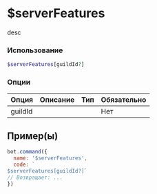 # $serverFeatures
desc
### Использование
```php
$serverFeatures[guildId?]
```

### Опции

| Опция | Описание | Тип | Обязательно |
|--------|-------------|------|----------|
| guildId |  |  | Нет |  
## Пример(ы)

```javascript
bot.command({
  name: '$serverFeatures',
  code: `
$serverFeatures[guildId?]`
// Возвращает: ...
})
```